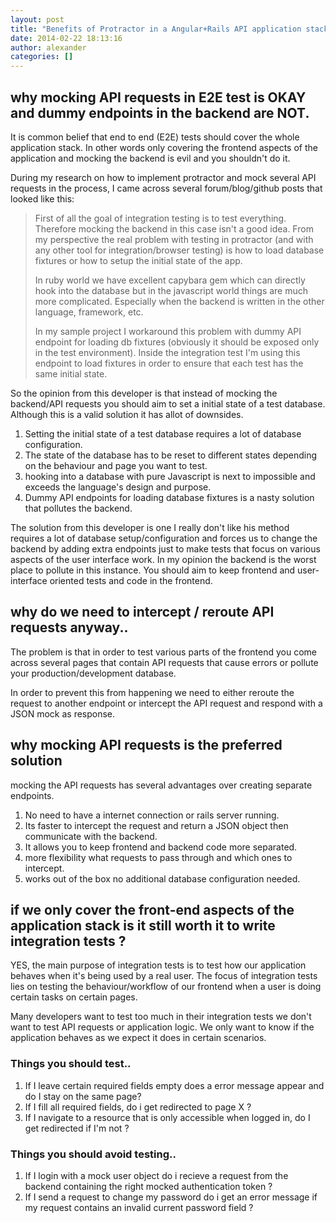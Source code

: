 ```yaml
---
layout: post
title: "Benefits of Protractor in a Angular+Rails API application stack"
date: 2014-02-22 18:13:16
author: alexander
categories: []
---
```

## why mocking API requests in E2E test is OKAY and dummy endpoints in the backend are NOT.
It is common belief that end to end (E2E) tests should cover the whole application stack. In other words only covering the frontend aspects of the
application and mocking the backend is evil and you shouldn't do it.

During my research on how to implement protractor and mock several API requests in the process,
I came across several forum/blog/github posts that looked like this:

>First of all the goal of integration testing is to test everything. Therefore mocking the backend in this case isn't a good idea.
>From my perspective the real problem with testing in protractor (and with any other tool for integration/browser testing)
>is how to load database fixtures or how to setup the initial state of the app.
>
>In ruby world we have excellent capybara gem which can directly hook into the database but in the javascript world things are much more complicated.
>Especially when the backend is written in the other language, framework, etc.
>
>In my sample project I workaround this problem with dummy API endpoint for loading db fixtures
>(obviously it should be exposed only in the test environment).
>Inside the integration test I'm using this endpoint to load fixtures in order to ensure that each test has the same initial state.

So the opinion from this developer is that instead of mocking the backend/API requests you should aim to set a initial state of a test database.
Although this is a valid solution it has allot of downsides.

1. Setting the initial state of a test database requires a lot of database configuration.
2. The state of the database has to be reset to different states depending on the behaviour and page you want to test.
3. hooking into a database with pure Javascript is next to impossible and exceeds the language's design and purpose.
4. Dummy API endpoints for loading database fixtures is a nasty solution that pollutes the backend.

The solution from this developer is one I really don't like his method requires a lot of database setup/configuration and forces us to change the
backend by adding extra endpoints just to make tests that focus on various aspects of the user interface work. In my opinion the backend is the worst
place to pollute in this instance. You should aim to keep frontend and user-interface oriented tests and code in the frontend.

## why do we need to intercept / reroute API requests anyway..
The problem is that in order to test various parts of the frontend you come across several pages that contain API requests that cause errors or
pollute your production/development database.

In order to prevent this from happening we need to either reroute the request to another endpoint or intercept the API request and respond with a JSON
mock as response.

## why mocking API requests is the preferred solution
mocking the API requests has several advantages over creating separate endpoints.
1. No need to have a internet connection or rails server running.
2. Its faster to intercept the request and return a JSON object then communicate with the backend.
3. It allows you to keep frontend and backend code more separated.
4. more flexibility what requests to pass through and which ones to intercept.
5. works out of the box no additional database configuration needed.

## if we only cover the front-end aspects of the application stack is it still worth it to write integration tests ?
YES, the main purpose of integration tests is to test how our application behaves when it's being used by a real user. The focus of integration tests lies on testing
the behaviour/workflow of our frontend when a user is doing certain tasks on certain pages.

Many developers want to test too much in their integration tests we don't want to test API requests or application logic.
We only want to know if the application behaves as we expect it does in certain scenarios.

### Things you should test..
1. If I leave certain required fields empty does a error message appear and do I stay on the same page?
2. If I fill all required fields, do i get redirected to page X ?
3. If I navigate to a resource that is only accessible when logged in, do I get redirected if I'm not ?
 
### Things you should avoid testing..
1. If I login with a mock user object do i recieve a request from the backend containing the right mocked authentication token ?
2. If I send a request to change my password do i get an error message if my request contains an invalid current password field ?
